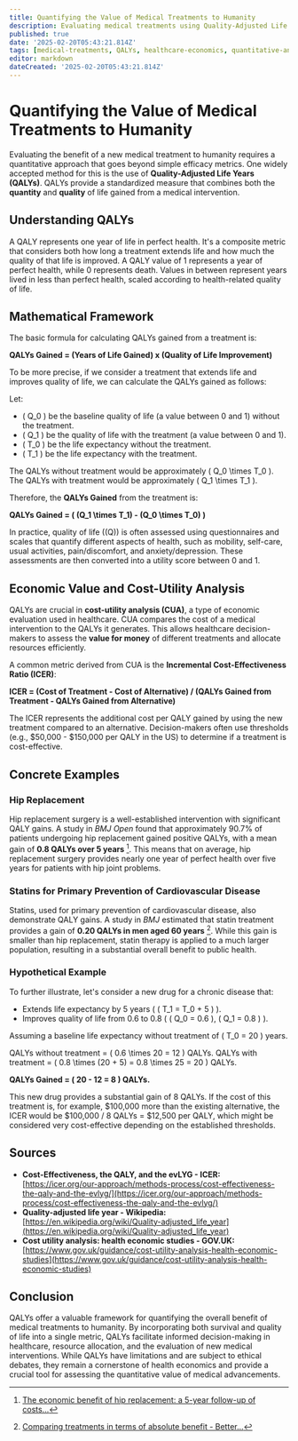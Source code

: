 ```yaml
---
title: Quantifying the Value of Medical Treatments to Humanity
description: Evaluating medical treatments using Quality-Adjusted Life Years (QALYs) to measure both quantity and quality of life improvements.
published: true
date: '2025-02-20T05:43:21.814Z'
tags: [medical-treatments, QALYs, healthcare-economics, quantitative-analysis]
editor: markdown
dateCreated: '2025-02-20T05:43:21.814Z'
---
```

# Quantifying the Value of Medical Treatments to Humanity

Evaluating the benefit of a new medical treatment to humanity requires a quantitative approach that goes beyond simple efficacy metrics.  One widely accepted method for this is the use of **Quality-Adjusted Life Years (QALYs)**. QALYs provide a standardized measure that combines both the **quantity** and **quality** of life gained from a medical intervention.

## Understanding QALYs

A QALY represents one year of life in perfect health.  It's a composite metric that considers both how long a treatment extends life and how much the quality of that life is improved.  A QALY value of 1 represents a year of perfect health, while 0 represents death.  Values in between represent years lived in less than perfect health, scaled according to health-related quality of life.

## Mathematical Framework

The basic formula for calculating QALYs gained from a treatment is:

**QALYs Gained = (Years of Life Gained) x (Quality of Life Improvement)**

To be more precise, if we consider a treatment that extends life and improves quality of life, we can calculate the QALYs gained as follows:

Let:

- \( Q_0 \) be the baseline quality of life (a value between 0 and 1) without the treatment.
- \( Q_1 \) be the quality of life with the treatment (a value between 0 and 1).
- \( T_0 \) be the life expectancy without the treatment.
- \( T_1 \) be the life expectancy with the treatment.

The QALYs without treatment would be approximately \( Q_0 \times T_0 \).
The QALYs with treatment would be approximately \( Q_1 \times T_1 \).

Therefore, the **QALYs Gained** from the treatment is:

**QALYs Gained =  \( (Q_1 \times T_1) - (Q_0 \times T_0) \)**

In practice, quality of life (\(Q\)) is often assessed using questionnaires and scales that quantify different aspects of health, such as mobility, self-care, usual activities, pain/discomfort, and anxiety/depression. These assessments are then converted into a utility score between 0 and 1.

## Economic Value and Cost-Utility Analysis

QALYs are crucial in **cost-utility analysis (CUA)**, a type of economic evaluation used in healthcare. CUA compares the cost of a medical intervention to the QALYs it generates.  This allows healthcare decision-makers to assess the **value for money** of different treatments and allocate resources efficiently.

A common metric derived from CUA is the **Incremental Cost-Effectiveness Ratio (ICER)**:

**ICER = (Cost of Treatment - Cost of Alternative) / (QALYs Gained from Treatment - QALYs Gained from Alternative)**

The ICER represents the additional cost per QALY gained by using the new treatment compared to an alternative.  Decision-makers often use thresholds (e.g., $50,000 - $150,000 per QALY in the US) to determine if a treatment is cost-effective.

## Concrete Examples

### Hip Replacement

Hip replacement surgery is a well-established intervention with significant QALY gains. A study in *BMJ Open* found that approximately 90.7% of patients undergoing hip replacement gained positive QALYs, with a mean gain of **0.8 QALYs over 5 years** [^1]. This means that on average, hip replacement surgery provides nearly one year of perfect health over five years for patients with hip joint problems.

[^1]: [The economic benefit of hip replacement: a 5-year follow-up of costs...](https://bmjopen.bmj.com/content/2/3/e000752)

### Statins for Primary Prevention of Cardiovascular Disease

Statins, used for primary prevention of cardiovascular disease, also demonstrate QALY gains. A study in *BMJ* estimated that statin treatment provides a gain of **0.20 QALYs in men aged 60 years** [^2]. While this gain is smaller than hip replacement, statin therapy is applied to a much larger population, resulting in a substantial overall benefit to public health.

[^2]: [Comparing treatments in terms of absolute benefit - Better...](https://www.ncbi.nlm.nih.gov/books/NBK426103/)

### Hypothetical Example

To further illustrate, let's consider a new drug for a chronic disease that:

- Extends life expectancy by 5 years ( \( T_1 = T_0 + 5 \) ).
- Improves quality of life from 0.6 to 0.8 ( \( Q_0 = 0.6 \), \( Q_1 = 0.8 \) ).

Assuming a baseline life expectancy without treatment of \( T_0 = 20 \) years.

QALYs without treatment = \( 0.6 \times 20 = 12 \) QALYs.
QALYs with treatment = \( 0.8 \times (20 + 5) = 0.8 \times 25 = 20 \) QALYs.

**QALYs Gained = \( 20 - 12 = 8 \) QALYs.**

This new drug provides a substantial gain of 8 QALYs.  If the cost of this treatment is, for example, $100,000 more than the existing alternative, the ICER would be $100,000 / 8 QALYs = $12,500 per QALY, which might be considered very cost-effective depending on the established thresholds.

## Sources

- **Cost-Effectiveness, the QALY, and the evLYG - ICER:** [https://icer.org/our-approach/methods-process/cost-effectiveness-the-qaly-and-the-evlyg/](https://icer.org/our-approach/methods-process/cost-effectiveness-the-qaly-and-the-evlyg/)
- **Quality-adjusted life year - Wikipedia:** [https://en.wikipedia.org/wiki/Quality-adjusted_life_year](https://en.wikipedia.org/wiki/Quality-adjusted_life_year)
- **Cost utility analysis: health economic studies - GOV.UK:** [https://www.gov.uk/guidance/cost-utility-analysis-health-economic-studies](https://www.gov.uk/guidance/cost-utility-analysis-health-economic-studies)

## Conclusion

QALYs offer a valuable framework for quantifying the overall benefit of medical treatments to humanity. By incorporating both survival and quality of life into a single metric, QALYs facilitate informed decision-making in healthcare, resource allocation, and the evaluation of new medical interventions.  While QALYs have limitations and are subject to ethical debates, they remain a cornerstone of health economics and provide a crucial tool for assessing the quantitative value of medical advancements.
